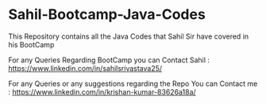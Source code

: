 # Sahil-Bootcamp-Java-Codes
This Repository contains all the Java Codes that Sahil Sir have covered in his BootCamp

For any Queries Regarding BootCamp you can Contact Sahil : https://www.linkedin.com/in/sahilsrivastava25/

For any Queries or any suggestions regarding the Repo You can Contact me : https://www.linkedin.com/in/krishan-kumar-83626a18a/
